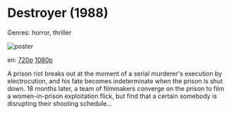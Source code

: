 # Destroyer (1988)

Genres: horror, thriller

![poster](http://image.tmdb.org/t/p/w500/yiPjRxY65nVT9jyDRv1pPcb3nbB.jpg)

en:
  [720p](magnet:?xt=urn:btih:DE0421BBD4C48B1635B53F087B81485CE3194368&tr=udp://glotorrents.pw:6969/announce&tr=udp://tracker.opentrackr.org:1337/announce&tr=udp://torrent.gresille.org:80/announce&tr=udp://tracker.openbittorrent.com:80&tr=udp://tracker.coppersurfer.tk:6969&tr=udp://tracker.leechers-paradise.org:6969&tr=udp://p4p.arenabg.ch:1337&tr=udp://tracker.internetwarriors.net:1337)
  [1080p](magnet:?xt=urn:btih:7FD01C77D4786564767BD13126BF2AE8BF73650B&tr=udp://glotorrents.pw:6969/announce&tr=udp://tracker.opentrackr.org:1337/announce&tr=udp://torrent.gresille.org:80/announce&tr=udp://tracker.openbittorrent.com:80&tr=udp://tracker.coppersurfer.tk:6969&tr=udp://tracker.leechers-paradise.org:6969&tr=udp://p4p.arenabg.ch:1337&tr=udp://tracker.internetwarriors.net:1337)
  


A prison riot breaks out at the moment of a serial murderer's execution by electrocution, and his fate becomes indeterminate when the prison is shut down. 18 months later, a team of filmmakers converge on the prison to film a women-in-prison exploitation flick, but find that a certain somebody is disrupting their shooting schedule...